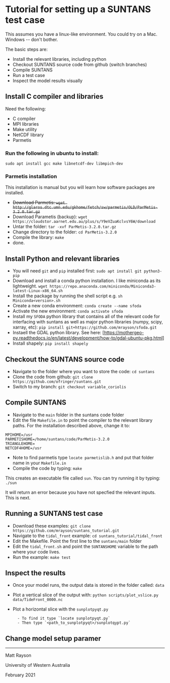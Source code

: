 # Tutorial for setting up a SUNTANS test case

This assumes you have a linux-like environment. You could try on a Mac. Windows -- don't bother.

The basic steps are:
 
  - Install the relevant libraries, including python
  - Checkout SUNTANS source code from github (switch branches)
  - Compile SUNTANS
  - Run a test case
  - Inspect the model results visually

## Install C compiler and libraries

Need the following:
  
  - C compiler
  - MPI libraries
  - Make utility
  - NetCDF library
  - Parmetis

### Run the following in ubuntu to install:

`sudo apt install gcc make libnetcdf-dev libmpich-dev`

### Parmetis installation

This installation is manual but you will learn how software packages are installed.

- ~~Download Parmetis: `wget http://glaros.dtc.umn.edu/gkhome/fetch/sw/parmetis/OLD/ParMetis-3.2.0.tar.gz`~~
- Download Parametis (backup):  `wget https://cloudstor.aarnet.edu.au/plus/s/Y9eVZuaKclvsY6W/download`
- Untar the folder: `tar -xvf ParMetis-3.2.0.tar.gz`
- Change directory to the folder: `cd ParMetis-3.2.0`
- Compile the library: `make`
- done.

## Install Python and relevant libraries

- You will need `git` and `pip` installed first: `sudo apt install git python3-pip`
- Download and install a conda python installation. I like miniconda as its lightweight. `wget https://repo.anaconda.com/miniconda/Miniconda3-latest-Linux-x86_64.sh`
- Install the package by running the shell script e.g. `sh Miniconda<version>.sh`
- Create a new conda environment: `conda create --name sfoda`
- Activate the new environment: `conda activate sfoda`
- Install my `SFODA` python library that contains all of the relevant code for interfacing with suntans as well as major python libraries (numpy, scipy, xarray, etc): `pip install git+https://github.com/mrayson/sfoda.git`
- Instaell the GDAL python library. See here: [https://mothergeo-py.readthedocs.io/en/latest/development/how-to/gdal-ubuntu-pkg.html]
- Install shapely: `pip install shapely`


## Checkout the SUNTANS source code

 - Navigate to the folder where you want to store the code: `cd suntans`
 - Clone the code from github: `git clone https://github.com/ofringer/suntans.git`
 - Switch to my branch: `git checkout variable_coriolis`

## Compile SUNTANS

 - Navigate to the `main` folder in the suntans code folder
 - Edit the file `Makefile.in` to point the compiler to the relevant library paths. For the installation described above, change it to:

```
MPIHOME=/usr
PARMETISHOME=/home/suntans/code/ParMetis-3.2.0
TRIANGLEHOME=
NETCDF4HOME=/usr
```
 
 - Note to find parmetis type `locate parmetislib.h` and put that folder name in your `Makefile.in`
 - Compile the code by typing: `make`

This creates an executable file called `sun`. You can try running it by typing: `./sun`
 
It will return an error because you have not specfied the relevant inputs. This is next.

## Running a SUNTANS test case

- Download these examples: `git clone https://github.com/mrayson/suntans_tutorial.git`
- Navigate to the `tidal_front` example: `cd suntans_tutorial/tidal_front`
- Edit the Makefile. Point the first line to the `suntans/main` folder
- Edit the `tidal_front.sh` and point the `SUNTANSHOME` variable to the path where your code lives.
- Run the example: `make test`

## Inspect the results

- Once your model runs, the output data is stored in the folder called: `data`
- Plot a vertical slice of the output with: `python scripts/plot_vslice.py data/TideFront_0000.nc`
- Plot a horizontal slice with the `sunplotpyqt.py`

        - To find it type `locate sunplotpyqt.py`
        - Then type `<path_to_sunplotpyqt>/sunplotqypt.py`

## Change model setup paramer

---

Matt Rayson

University of Western Australia

February 2021







